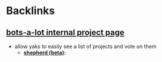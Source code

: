 
# Backlinks
## [bots-a-lot internal project page](<bots-a-lot internal project page.md>)
- allow yaks to easily see a list of projects and vote on them 
    - **[shepherd (beta)](<shepherd (beta).md>):**

